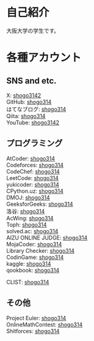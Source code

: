 # 自己紹介
大阪大学の学生です。

# 各種アカウント
## SNS and etc.
X: [shogo3142](https://twitter.com/shogo3142)  
GitHub: [shogo314](https://github.com/shogo314)  
はてなブログ: [shogo314](https://shogo314.hatenablog.com/)  
Qiita: [shogo314](https://qiita.com/shogo314)  
YouTube: [shogo3142](https://www.youtube.com/@shogo3142)

## プログラミング
AtCoder: [shogo314](https://atcoder.jp/users/shogo314)  
Codeforces: [shogo314](https://codeforces.com/profile/shogo314)  
CodeChef: [shogo314](https://www.codechef.com/users/shogo314)  
LeetCode: [shogo314](https://leetcode.com/shogo314/)  
yukicoder: [shogo314](https://yukicoder.me/users/18946)  
CPython.uz: [shogo314](https://cpython.uz/users/user/shogo314)  
DMOJ: [shogo314](https://dmoj.ca/user/shogo314)  
GeeksforGeeks: [shogo314](https://auth.geeksforgeeks.org/user/shogo314/)  
洛谷: [shogo314](https://www.luogu.com.cn/user/1193048)  
AcWing: [shogo314](https://www.acwing.com/user/myspace/index/380439/)  
Toph: [shogo314](https://toph.co/u/shogo314)  
solved.ac: [shogo314](https://solved.ac/en/profile/shogo314)  
AIZU ONLINE JUDGE: [shogo314](https://onlinejudge.u-aizu.ac.jp/status/users/shogo314)  
MojaCoder: [shogo314](https://mojacoder.app/users/shogo314)  
Library Checker: [shogo314](https://judge.yosupo.jp/user/shogo314)  
CodinGame: [shogo314](https://www.codingame.com/profile/d4bc5554ab769a08a4f47ba630b7f7b79565785)  
kaggle: [shogo314](https://www.kaggle.com/shogo314)  
qookbook: [shogo314](https://www.qookbook.net/participants#shogo314:~:text=1-,shogo314,-0)  

CLIST: [shogo314](https://clist.by/coder/shogo314/)

## その他
Project Euler: [shogo314](https://projecteuler.net/progress=shogo314)  
OnlineMathContest: [shogo314](https://onlinemathcontest.com/users/shogo314)  
Shitforces: [shogo314](https://shitforces.herokuapp.com/account/shogo314)  
